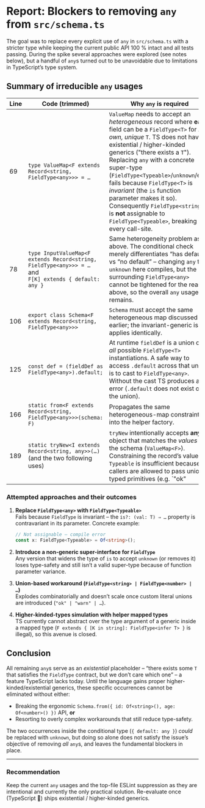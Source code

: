 # Report: Blockers to removing `any` from `src/schema.ts`

The goal was to replace every explicit use of `any` in `src/schema.ts` with a
stricter type while keeping the current public API 100 % intact and all tests
passing. During the spike several approaches were explored (see notes below),
but a handful of `any`s turned out to be unavoidable due to limitations in
TypeScript’s type system.

## Summary of irreducible `any` usages

| Line | Code (trimmed) | Why `any` is required |
|------|----------------|------------------------|
|   69 | `type ValueMap<F extends Record<string, FieldType<any>>> = …` | `ValueMap` needs to accept an *heterogeneous* record where **each** field can be a `FieldType<T>` for *its own, unique* `T`.  TS does not have existential / higher-kinded generics ("there exists a `T`").  Replacing `any` with a concrete super-type (`FieldType<Typeable>`/`unknown`/etc.) fails because `FieldType<T>` is *invariant* (the `is` function parameter makes it so).  Consequently `FieldType<string>` is **not** assignable to `FieldType<Typeable>`, breaking every call-site. |
|   78 | `type InputValueMap<F extends Record<string, FieldType<any>>> = …`<br>and<br>`F[K] extends { default: any }` | Same heterogeneity problem as above.  The conditional check merely differentiates “has default” vs “no default” – changing `any` to `unknown` here compiles, but the surrounding `FieldType<any>` cannot be tightened for the reason above, so the overall `any` usage remains. |
|  106 | `export class Schema<F extends Record<string, FieldType<any>>>` | `Schema` must accept the same heterogeneous map discussed earlier; the invariant-generic issue applies identically. |
|  125 | `const def = (fieldDef as FieldType<any>).default;` | At runtime `fieldDef` is a union of *all* possible `FieldType<T>` instantiations.  A safe way to access `.default` across that union is to cast to `FieldType<any>`.  Without the cast TS produces an error (`.default` does not exist on the union). |
|  166 | `static from<F extends Record<string, FieldType<any>>>(schema: F)` | Propagates the same heterogeneous-map constraint into the helper factory. |
|  189 | `static tryNew<I extends Record<string, any>>(…)` (and the two following uses) | `tryNew` intentionally accepts **any** object that matches the *values* of the schema (`ValueMap<F>`).  Constraining the record’s values to `Typeable` is insufficient because callers are allowed to pass union-typed primitives (e.g. `"ok" | number`) and we cannot express “the union of every `V` inside `ValueMap<F>`” without access to `F` in this static context.  Using `unknown` or `Typeable` breaks downstream inference. |

### Attempted approaches and their outcomes

1. **Replace `FieldType<any>` with `FieldType<Typeable>`**  
   Fails because `FieldType` is invariant – the `is?: (val: T) ⇒ …` property is
   contravariant in its parameter.  Concrete example:

   ```ts
   // Not assignable – compile error
   const x: FieldType<Typeable> = Of<string>();
   ```

2. **Introduce a non-generic super-interface for `FieldType`**  
   Any version that widens the type of `is` to accept `unknown` (or removes it)
   loses type-safety and still isn’t a valid super-type because of function
   parameter variance.

3. **Union-based workaround (`FieldType<string> | FieldType<number> | …`)**  
   Explodes combinatorially and doesn’t scale once custom literal unions are
   introduced (`"ok" | "warn" | …`).

4. **Higher-kinded-types simulation with helper mapped types**  
   TS currently cannot abstract over the type argument of a generic inside a
   mapped type (`F extends { [K in string]: FieldType<infer T> }` is illegal),
   so this avenue is closed.

## Conclusion

All remaining `any`s serve as an *existential* placeholder – “there exists some
`T` that satisfies the `FieldType` contract, but we don’t care which one” – a
feature TypeScript lacks today.  Until the language gains proper
higher-kinded/​existential generics, these specific occurrences cannot be
eliminated without either:

- Breaking the ergonomic
  `Schema.from({ id: Of<string>(), age: Of<number>() })` API, **or**
- Resorting to overly complex workarounds that still reduce type-safety.

The two occurrences inside the conditional type (`{ default: any }`) *could*
be replaced with `unknown`, but doing so alone does not satisfy the issue’s
objective of removing *all* `any`s, and leaves the fundamental blockers in
place.

---

### Recommendation

Keep the current `any` usages and the top-file ESLint suppression as they are
intentional and currently the only practical solution.  Re-evaluate once
(TypeScript 💖) ships existential / higher-kinded generics.
